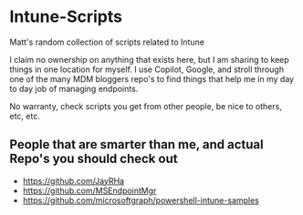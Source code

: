 # Intune-Scripts
Matt's random collection of scripts related to Intune


I claim no ownership on anything that exists here, but I am sharing to keep things in one location for myself. I use Copilot, Google, and stroll through one of the many MDM bloggers repo's to find things that help me in my day to day job of managing endpoints. 

No warranty, check scripts you get from other people, be nice to others, etc, etc.


## People that are smarter than me, and actual Repo's you should check out
* https://github.com/JayRHa
* https://github.com/MSEndpointMgr
* https://github.com/microsoftgraph/powershell-intune-samples

